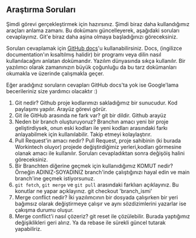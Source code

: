 ﻿## Araştırma Soruları

Şimdi görevi gerçekleştirmek için hazırsınız. Şimdi biraz daha kullandığımız araçları anlama zamanı. Bu dokümanı güncelleyerek, aşağıdaki soruları cevaplayınız. Git'e biraz daha aşina olmaya başladığınızı göreceksiniz. 

Soruları cevaplamak için [GitHub docs](https://docs.github.com/en)'u kullanabilirsiniz. Docs, (ingilizce documentation'ın kısaltılmış halidir) bir programı veya dilin nasıl kullanılacağını anlatan dokümandır. Yazılım dünyasında sıkça kullanılır. Bir yazılımcı olarak zamanınızın büyük çoğunluğu da bu tarz dokümanları okumakla ve üzerinde çalışmakla geçer.

Eğer aradığınız soruların cevapları GitHub docs'ta yok ise Google'lama becerileriniz size yardımcı olacaktır :)

1. Git nedir?
Github proje kodlarımızı sakladığımız bir sunucudur. Kod paylaşımı yapılır. Arayüz görevi görür.
2. Git ile GitHub arasında ne fark var?
git bir dildir. Github arayüz
3. Neden bir branch oluşturuyoruz? 
Branchın amacı yeni bir proje geliştirdiysek, onun eski kodları ile yeni kodları arasındaki farkı anlayabilmek için kullanılabilir. Takip etmeyi kolaylaştırır.
4. Pull Request'in amacı nedir?
Pull Request, proje sahibinin (ki burada Workintech oluyor) projede değiştirdiğimiz yerleri,kodları görmesine olanak amacı ile kullanılır. Soruları cevapladıktan sonra değişöiş halini göreceksiniz.
5. Bir Branchten diğerine geçmek için kullanıdığımız KOMUT nedir? Örneğin ADINIZ-SOYADINIZ branch'inde çalıştığınızı hayal edin ve main branch'ine geçmek istiyorsunuz.
6. `git fetch`, `git merge` ve `git pull` arasındaki farklıarı açıklayınız. Bu konutlar ne yapar açıklayınız.
git checkout 'branch_ismi'
7. Merge conflict nedir?
İki yazılımcının bir dosyada çalışırken bir yeri bağımsız olarak değiştirmeye çalışır ve aynı sözdizimlerini yazarlar ise çakışma durumu oluşur.
8. Merge conflict'i nasıl çözeriz?
git reset ile çözülebilir. Burada yaptığımız değişiklikleri geri alırız. Ya da rebase ile sürekli güncel tutarak yapabiliriz.


